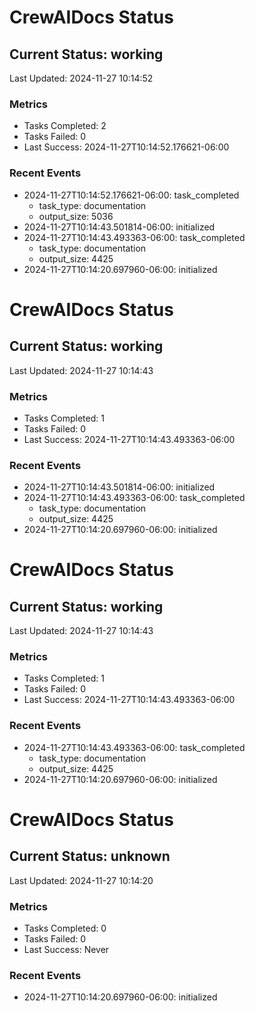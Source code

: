 # CrewAIDocs Status

## Current Status: working
Last Updated: 2024-11-27 10:14:52

### Metrics
- Tasks Completed: 2
- Tasks Failed: 0
- Last Success: 2024-11-27T10:14:52.176621-06:00

### Recent Events

- 2024-11-27T10:14:52.176621-06:00: task_completed
  - task_type: documentation
  - output_size: 5036
- 2024-11-27T10:14:43.501814-06:00: initialized
- 2024-11-27T10:14:43.493363-06:00: task_completed
  - task_type: documentation
  - output_size: 4425
- 2024-11-27T10:14:20.697960-06:00: initialized

# CrewAIDocs Status

## Current Status: working
Last Updated: 2024-11-27 10:14:43

### Metrics
- Tasks Completed: 1
- Tasks Failed: 0
- Last Success: 2024-11-27T10:14:43.493363-06:00

### Recent Events

- 2024-11-27T10:14:43.501814-06:00: initialized
- 2024-11-27T10:14:43.493363-06:00: task_completed
  - task_type: documentation
  - output_size: 4425
- 2024-11-27T10:14:20.697960-06:00: initialized

# CrewAIDocs Status

## Current Status: working
Last Updated: 2024-11-27 10:14:43

### Metrics
- Tasks Completed: 1
- Tasks Failed: 0
- Last Success: 2024-11-27T10:14:43.493363-06:00

### Recent Events

- 2024-11-27T10:14:43.493363-06:00: task_completed
  - task_type: documentation
  - output_size: 4425
- 2024-11-27T10:14:20.697960-06:00: initialized

# CrewAIDocs Status

## Current Status: unknown
Last Updated: 2024-11-27 10:14:20

### Metrics
- Tasks Completed: 0
- Tasks Failed: 0
- Last Success: Never

### Recent Events

- 2024-11-27T10:14:20.697960-06:00: initialized
